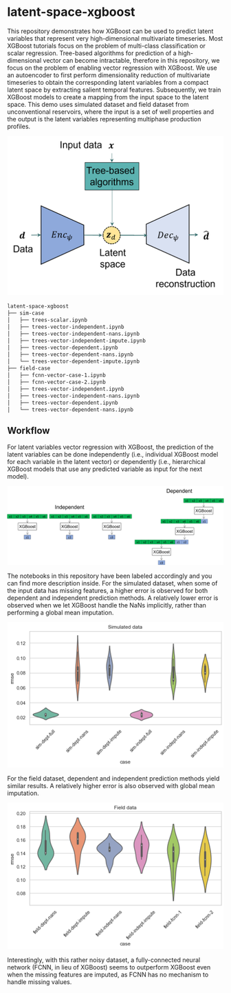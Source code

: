 # latent-space-xgboost

This repository demonstrates how XGBoost can be used to predict latent variables that represent very high-dimensional multivariate timeseries. Most XGBoost tutorials focus on the problem of multi-class classification or scalar regression. Tree-based algorithms for prediction of a high-dimensional vector can become intractable, therefore in this repository, we focus on the problem of enabling vector regression with XGBoost. We use an autoencoder to first perform dimensionality reduction of multivariate timeseries to obtain the corresponding latent variables from a compact latent space by extracting salient temporal features. Subsequently, we train XGBoost models to create a mapping from the input space to the latent space. This demo uses simulated dataset and field dataset from unconventional reservoirs, where the input is a set of well properties and the output is the latent variables representing multiphase production profiles.

<img src="/readme/workflow.png" width="600">

```
latent-space-xgboost
├── sim-case
│   ├── trees-scalar.ipynb
│   ├── trees-vector-independent.ipynb
│   ├── trees-vector-independent-nans.ipynb
│   ├── trees-vector-independent-impute.ipynb
│   ├── trees-vector-dependent.ipynb
│   ├── trees-vector-dependent-nans.ipynb
│   └── trees-vector-dependent-impute.ipynb
├── field-case
│   ├── fcnn-vector-case-1.ipynb
│   ├── fcnn-vector-case-2.ipynb
│   ├── trees-vector-independent.ipynb
│   ├── trees-vector-independent-nans.ipynb
│   ├── trees-vector-dependent.ipynb
│   └── trees-vector-dependent-nans.ipynb
```

## Workflow 

For latent variables vector regression with XGBoost, the prediction of the latent variables can be done independently (i.e., individual XGBoost model for each variable in the latent vector) or dependently (i.e., hierarchical XGBoost models that use any predicted variable as input for the next model). 

![Methods](/readme/methods.png)

The notebooks in this repository have been labeled accordingly and you can find more description inside. For the simulated dataset, when some of the input data has missing features, a higher error is observed for both dependent and independent prediction methods. A relatively lower error is observed when we let XGBoost handle the NaNs implicitly, rather than performing a global mean imputation. 

![Sim](/readme/sim-compare.png)

For the field dataset, dependent and independent prediction methods yield similar results. A relatively higher error is also observed with global mean imputation. 

![Field](/readme/field-compare.png)

Interestingly, with this rather noisy dataset, a fully-connected neural network (FCNN, in lieu of XGBoost) seems to outperform XGBoost even when the missing features are imputed, as FCNN has no mechanism to handle missing values. 

